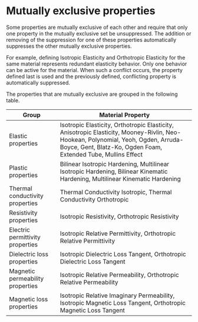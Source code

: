 # Mutually exclusive properties
Some properties are mutually exclusive of each other and require that only one property in the mutually exclusive set be unsuppressed. The addition or removing of the suppression for one of these properties automatically suppresses the other mutually exclusive properties.

For example, defining Isotropic Elasticity and Orthotropic Elasticity for the same material represents redundant elasticity behavior. Only one behavior can be active for the material. When such a conflict occurs, the property defined last is used and the previously defined, conflicting property is automatically suppressed.

The properties that are mutually exclusive are grouped in the following table.

| Group | Material Property | 
| ----- | ----------------- |
| Elastic properties | Isotropic Elasticity, Orthotropic Elasticity, Anisotropic Elasticity, Mooney-Rivlin, Neo-Hookean, Polynomial, Yeoh, Ogden, Arruda-Boyce, Gent, Blatz-Ko, Ogden Foam, Extended Tube, Mullins Effect |
| Plastic properties | Bilinear Isotropic Hardening, Multilinear Isotropic Hardening, Bilinear Kinematic Hardening, Multilinear Kinematic Hardening |
| Thermal conductivity properties | Thermal Conductivity Isotropic, Thermal Conductivity Orthotropic |
| Resistivity properties | Isotropic Resistivity, Orthotropic Resistivity |
| Electric permittivity properties | Isotropic Relative Permittivity, Orthotropic Relative Permittivity |
| Dielectric loss properties | Isotropic Dielectric Loss Tangent, Orthotropic Dielectric Loss Tangent |
| Magnetic permeability properties | Isotropic Relative Permeability, Orthotropic Relative Permeability |
| Magnetic loss properties | Isotropic Relative Imaginary Permeability, Isotropic Magnetic Loss Tangent, Orthotropic Magnetic Loss Tangent |



